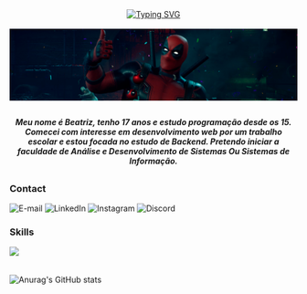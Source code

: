 <div align="center">
<a href="https://git.io/typing-svg">
<img src="https://readme-typing-svg.demolab.com?font=Fira+Code&weight=600&pause=1000&color=8E2939&width=435&lines=%E2%8B%86%EF%BD%A1Welcome+to+my+profile!!+%3A)+%E2%9C%A7%EF%BD%A1" alt="Typing SVG"/>
</a>
</div>
<br>
<img align="center" alt="" src="./.imgs/header.png">

##

<!--Sobre mim-->
<p align="center"><strong><i>Meu nome é Beatriz, tenho 17 anos e estudo programação desde os 15. Comecei com interesse em desenvolvimento web por um trabalho escolar e estou focada no estudo de Backend. Pretendo iniciar a faculdade de Análise e Desenvolvimento de Sistemas Ou Sistemas de Informação.</i></strong></p>

##

</div>

<img align="right" alt="" height="190px" src="./.imgs/mario2.gif">

<h3 align="left">Contact</h3>


![E-mail](https://img.shields.io/badge/Gmail-000?style=for-the-badge&logo=gmail&logoColor=691e19&color:FFF")
![LinkedIn](https://img.shields.io/badge/LinkedIn-000?style=for-the-badge&logo=linkedin&&logoColor=691e19&color:FFF")
![Instagram](https://img.shields.io/badge/Instagram-000?style=for-the-badge&logo=instagram&logoColor=691e19&color:FFF")
![Discord](https://img.shields.io/badge/Discord-000?style=for-the-badge&logo=discord&logoColor=691e19&color:FFF)

<h3 align="left" color="#8E2939">Skills</h3>
<div>
 <a href="https://skillicons.dev">
    <img src="https://skillicons.dev/icons?i=git,java,cs,mysql" />
  </a>
</div>

##

![Anurag's GitHub stats](https://github-readme-stats.vercel.app/api?username=anuraghazra&show_icons=true&theme=transparent)
